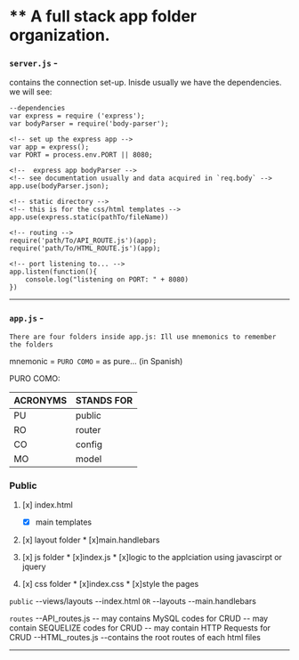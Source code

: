 # ** A full stack app folder organization.

###   `server.js` - 
  
  contains the connection set-up.  Inisde usually we have the dependencies.
we will see:

```
--dependencies
var express = require ('express');
var bodyParser = require('body-parser');
```
```
<!-- set up the express app -->
var app = express();
var PORT = process.env.PORT || 8080;
```
```
<!--  express app bodyParser -->
<!-- see documentation usually and data acquired in `req.body` -->
app.use(bodyParser.json); 
```
```
<!-- static directory -->
<!-- this is for the css/html templates -->
app.use(express.static(pathTo/fileName))
```
```
<!-- routing -->
require('path/To/API_ROUTE.js')(app);
require('path/To/HTML_ROUTE.js')(app);
```

```
<!-- port listening to... -->
app.listen(function(){
	console.log("listening on PORT: " + 8080)
})
```

*****************************
###   `app.js` - 

`There are four folders inside app.js: Ill use mnemonics to remember the folders`

mnemonic = `PURO COMO` = as pure... (in Spanish)

PURO COMO:

ACRONYMS  | STANDS FOR
------------- | -------------
PU  | public
RO | router
CO  | config
MO | model

### Public
1. [x] index.html
	* [x] main templates
	
2. [x] layout folder
       * [x]main.handlebars
       
3. [x] js folder
       * [x]index.js
       * [x]logic to the applciation using javascirpt or jquery

3. [x] css folder
       * [x]index.css
       * [x]style the pages
       

       

`public`
--views/layouts
	--index.html `OR`
	--layouts
		--main.handlebars

`routes`
--API_routes.js
	-- may contains MySQL codes for CRUD
	-- may contain SEQUELIZE codes for CRUD
	-- may contain HTTP Requests for CRUD
--HTML_routes.js
	--contains the root routes of each html files

	

*****************************











